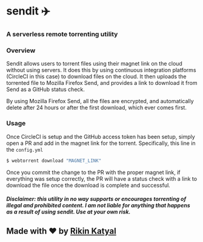 # sendit ✈️
### A serverless remote torrenting utility

### Overview
Sendit allows users to torrent files using their magnet link on the cloud without using servers. It does this by using continuous integration platforms (CircleCI in this case) to download files on the cloud. It then uploads the torrented file to Mozilla Firefox Send, and provides a link to download it from Send as a GitHub status check.

By using Mozilla Firefox Send, all the files are encrypted, and automatically delete after 24 hours or after the first download, which ever comes first.

### Usage
Once CircleCI is setup and the GitHub access token has been setup, simply open a PR and add in the magnet link for the torrent. Specifically, this line in the `config.yml`
```bash
$ webtorrent download "MAGNET_LINK"
```
Once you commit the change to the PR with the proper magnet link, if everything was setup correctly, the PR will have a status check with a link to download the file once the download is complete and successful.


##### Disclaimer: this utility in no way supports or encourages torrenting of illegal and prohibited content. I am not liable for anything that happens as a result of using sendit. Use at your own risk.

## Made with ❤️ by [Rikin Katyal](https://sirvar.com)
